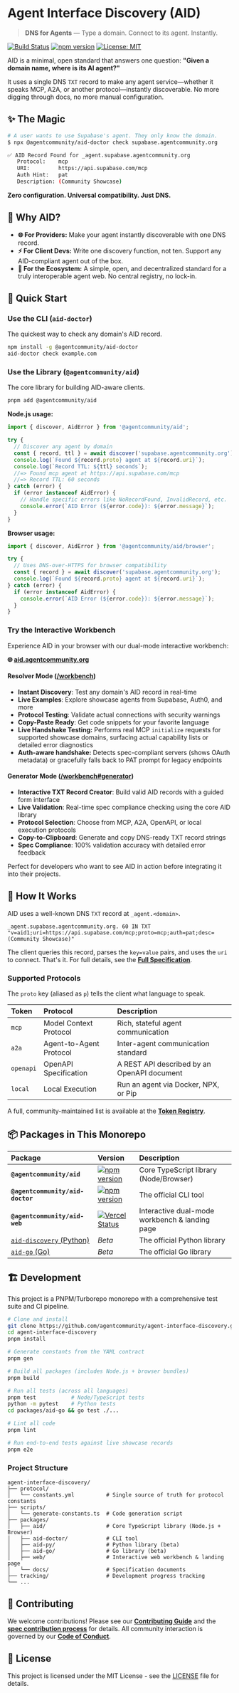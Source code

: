 # Agent Interface Discovery (AID)

> **DNS for Agents** — Type a domain. Connect to its agent. Instantly.

[![Build Status](https://github.com/agent-community/agent-interface-discovery/actions/workflows/ci.yml/badge.svg)](https://github.com/agent-community/agent-interface-discovery/actions)
[![npm version](https://img.shields.io/npm/v/@agentcommunity/aid.svg)](https://www.npmjs.com/package/@agentcommunity/aid)
[![License: MIT](https://img.shields.io/badge/License-MIT-yellow.svg)](https://opensource.org/licenses/MIT)

AID is a minimal, open standard that answers one question: **"Given a domain name, where is its AI agent?"**

It uses a single DNS `TXT` record to make any agent service—whether it speaks MCP, A2A, or another protocol—instantly discoverable. No more digging through docs, no more manual configuration.

## ✨ The Magic

```bash
# A user wants to use Supabase's agent. They only know the domain.
$ npx @agentcommunity/aid-doctor check supabase.agentcommunity.org

✅ AID Record Found for _agent.supabase.agentcommunity.org
   Protocol:    mcp
   URI:         https://api.supabase.com/mcp
   Auth Hint:   pat
   Description: (Community Showcase)
```

**Zero configuration. Universal compatibility. Just DNS.**

## 🎯 Why AID?

- **🌐 For Providers:** Make your agent instantly discoverable with one DNS record.
- **⚡ For Client Devs:** Write one discovery function, not ten. Support any AID-compliant agent out of the box.
- **🤝 For the Ecosystem:** A simple, open, and decentralized standard for a truly interoperable agent web. No central registry, no lock-in.

## 🚀 Quick Start

### Use the CLI (`aid-doctor`)

The quickest way to check any domain's AID record.

```bash
npm install -g @agentcommunity/aid-doctor
aid-doctor check example.com
```

### Use the Library (`@agentcommunity/aid`)

The core library for building AID-aware clients.

```bash
pnpm add @agentcommunity/aid
```

**Node.js usage:**

```typescript
import { discover, AidError } from '@agentcommunity/aid';

try {
  // Discover any agent by domain
  const { record, ttl } = await discover('supabase.agentcommunity.org');
  console.log(`Found ${record.proto} agent at ${record.uri}`);
  console.log(`Record TTL: ${ttl} seconds`);
  //=> Found mcp agent at https://api.supabase.com/mcp
  //=> Record TTL: 60 seconds
} catch (error) {
  if (error instanceof AidError) {
    // Handle specific errors like NoRecordFound, InvalidRecord, etc.
    console.error(`AID Error (${error.code}): ${error.message}`);
  }
}
```

**Browser usage:**

```typescript
import { discover, AidError } from '@agentcommunity/aid/browser';

try {
  // Uses DNS-over-HTTPS for browser compatibility
  const { record } = await discover('supabase.agentcommunity.org');
  console.log(`Found ${record.proto} agent at ${record.uri}`);
} catch (error) {
  if (error instanceof AidError) {
    console.error(`AID Error (${error.code}): ${error.message}`);
  }
}
```

### Try the Interactive Workbench

Experience AID in your browser with our dual-mode interactive workbench:

**🌐 [aid.agentcommunity.org](https://aid.agentcommunity.org)**

#### **Resolver Mode** ([/workbench](https://aid.agentcommunity.org/workbench))

- **Instant Discovery**: Test any domain's AID record in real-time
- **Live Examples**: Explore showcase agents from Supabase, Auth0, and more
- **Protocol Testing**: Validate actual connections with security warnings
- **Copy-Paste Ready**: Get code snippets for your favorite language
- **Live Handshake Testing:** Performs real MCP `initialize` requests for supported showcase domains, surfacing actual capability lists or detailed error diagnostics
- **Auth-aware handshake:** Detects spec-compliant servers (shows OAuth metadata) or gracefully falls back to PAT prompt for legacy endpoints

#### **Generator Mode** ([/workbench#generator](https://aid.agentcommunity.org/workbench#generator))

- **Interactive TXT Record Creator**: Build valid AID records with a guided form interface
- **Live Validation**: Real-time spec compliance checking using the core AID library
- **Protocol Selection**: Choose from MCP, A2A, OpenAPI, or local execution protocols
- **Copy-to-Clipboard**: Generate and copy DNS-ready TXT record strings
- **Spec Compliance**: 100% validation accuracy with detailed error feedback

Perfect for developers who want to see AID in action before integrating it into their projects.

## 📖 How It Works

AID uses a well-known DNS `TXT` record at `_agent.<domain>`.

```dns
_agent.supabase.agentcommunity.org. 60 IN TXT "v=aid1;uri=https://api.supabase.com/mcp;proto=mcp;auth=pat;desc=(Community Showcase)"
```

The client queries this record, parses the `key=value` pairs, and uses the `uri` to connect. That's it. For full details, see the [**Full Specification**](./packages/docs/specification.md).

### Supported Protocols

The `proto` key (aliased as `p`) tells the client what language to speak.

| Token     | Protocol                | Description                                 |
| :-------- | :---------------------- | :------------------------------------------ |
| `mcp`     | Model Context Protocol  | Rich, stateful agent communication          |
| `a2a`     | Agent-to-Agent Protocol | Inter-agent communication standard          |
| `openapi` | OpenAPI Specification   | A REST API described by an OpenAPI document |
| `local`   | Local Execution         | Run an agent via Docker, NPX, or Pip        |

A full, community-maintained list is available at the [**Token Registry**](https://github.com/agentcommunity/aid-tokens).

## 📦 Packages in This Monorepo

| Package                                        | Version                                                                                                                                 | Description                                    |
| :--------------------------------------------- | :-------------------------------------------------------------------------------------------------------------------------------------- | :--------------------------------------------- |
| **`@agentcommunity/aid`**                      | [![npm version](https://img.shields.io/npm/v/@agentcommunity/aid.svg)](https://www.npmjs.com/package/@agentcommunity/aid)               | Core TypeScript library (Node/Browser)         |
| **`@agentcommunity/aid-doctor`**               | [![npm version](https://img.shields.io/npm/v/@agentcommunity/aid-doctor.svg)](https://www.npmjs.com/package/@agentcommunity/aid-doctor) | The official CLI tool                          |
| **`@agentcommunity/aid-web`**                  | [![Vercel Status](https://img.shields.io/badge/Deployed-Live-green)](https://aid.agentcommunity.org)                                    | Interactive dual-mode workbench & landing page |
| [`aid-discovery` (Python)](./packages/aid-py/) | _Beta_                                                                                                                                  | The official Python library                    |
| [`aid-go` (Go)](./packages/aid-go/)            | _Beta_                                                                                                                                  | The official Go library                        |

## 🏗️ Development

This project is a PNPM/Turborepo monorepo with a comprehensive test suite and CI pipeline.

```bash
# Clone and install
git clone https://github.com/agentcommunity/agent-interface-discovery.git
cd agent-interface-discovery
pnpm install

# Generate constants from the YAML contract
pnpm gen

# Build all packages (includes Node.js + browser bundles)
pnpm build

# Run all tests (across all languages)
pnpm test           # Node/TypeScript tests
python -m pytest    # Python tests
cd packages/aid-go && go test ./...

# Lint all code
pnpm lint

# Run end-to-end tests against live showcase records
pnpm e2e
```

### Project Structure

```
agent-interface-discovery/
├── protocol/
│   └── constants.yml          # Single source of truth for protocol constants
├── scripts/
│   └── generate-constants.ts  # Code generation script
├── packages/
│   ├── aid/                   # Core TypeScript library (Node.js + Browser)
│   ├── aid-doctor/            # CLI tool
│   ├── aid-py/                # Python library (beta)
│   ├── aid-go/                # Go library (beta)
│   ├── web/                   # Interactive web workbench & landing page
│   └── docs/                  # Specification documents
├── tracking/                  # Development progress tracking
└── ...
```

## 🤝 Contributing

We welcome contributions! Please see our **[Contributing Guide](./CONTRIBUTING.md)** and the **[spec contribution process](./docs/CONTRIBUTING-spec.md)** for details. All community interaction is governed by our **[Code of Conduct](./CODE_OF_CONDUCT.md)**.

## 📄 License

This project is licensed under the MIT License - see the [LICENSE](./LICENSE) file for details.
